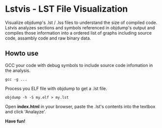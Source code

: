 Lstvis - LST File Visualization
===============================

Visualize objdump's .lst / .lss files to understand the size of compiled code. 
Lstvis analyzes sections and symbols referenced in objdump's output and compiles 
those information into a ordered list of graphs including source code, 
assambly code and raw binary data.

Howto use
---------

GCC your code with debug symbols to include source code infomation in the analysis.

    gcc -g ...

Process you ELF file with objdump to get a .lst file.

    objdump -h -S my.elf > my.lst

Open **index.html** in your browser, paste the .lst's contents into the textbox and click 'Analayze'.

**Have fun!**

